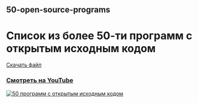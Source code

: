 ## 50-open-source-programs

# Список из более 50-ти программ с открытым исходным кодом
[Скачать файл](https://github.com/inverser-pro/50-open-source-programs/raw/main/OpenSource.odt "Скачать файл")

### [Смотреть на YouTube](http://www.youtube.com/watch?v=TAlsejcM_AQ "Смотреть на YouTube")

[![50 программ с открытым исходным кодом](https://i3.ytimg.com/vi/TAlsejcM_AQ/maxresdefault.jpg "50 программ с открытым исходным кодом")](http://www.youtube.com/watch?v=TAlsejcM_AQ "50 программ с открытым исходным кодом")
